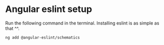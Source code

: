 # Angular eslint setup

Run the following command in the terminal. Installing eslint is as simple as that ^^.

```ng add @angular-eslint/schematics```
